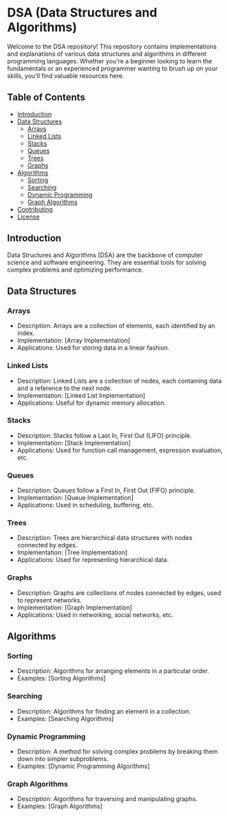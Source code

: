 # DSA (Data Structures and Algorithms)

Welcome to the DSA repository! This repository contains implementations and explanations of various data structures and algorithms in different programming languages. Whether you're a beginner looking to learn the fundamentals or an experienced programmer wanting to brush up on your skills, you'll find valuable resources here.

## Table of Contents
- [Introduction](#introduction)
- [Data Structures](#data-structures)
  - [Arrays](#arrays)
  - [Linked Lists](#linked-lists)
  - [Stacks](#stacks)
  - [Queues](#queues)
  - [Trees](#trees)
  - [Graphs](#graphs)
- [Algorithms](#algorithms)
  - [Sorting](#sorting)
  - [Searching](#searching)
  - [Dynamic Programming](#dynamic-programming)
  - [Graph Algorithms](#graph-algorithms)
- [Contributing](#contributing)
- [License](#license)

## Introduction
Data Structures and Algorithms (DSA) are the backbone of computer science and software engineering. They are essential tools for solving complex problems and optimizing performance.

## Data Structures
### Arrays
- Description: Arrays are a collection of elements, each identified by an index.
- Implementation: [Array Implementation]
- Applications: Used for storing data in a linear fashion.

### Linked Lists
- Description: Linked Lists are a collection of nodes, each containing data and a reference to the next node.
- Implementation: [Linked List Implementation]
- Applications: Useful for dynamic memory allocation.

### Stacks
- Description: Stacks follow a Last In, First Out (LIFO) principle.
- Implementation: [Stack Implementation]
- Applications: Used for function call management, expression evaluation, etc.

### Queues
- Description: Queues follow a First In, First Out (FIFO) principle.
- Implementation: [Queue Implementation]
- Applications: Used in scheduling, buffering, etc.

### Trees
- Description: Trees are hierarchical data structures with nodes connected by edges.
- Implementation: [Tree Implementation]
- Applications: Used for representing hierarchical data.

### Graphs
- Description: Graphs are collections of nodes connected by edges, used to represent networks.
- Implementation: [Graph Implementation]
- Applications: Used in networking, social networks, etc.

## Algorithms
### Sorting
- Description: Algorithms for arranging elements in a particular order.
- Examples: [Sorting Algorithms]

### Searching
- Description: Algorithms for finding an element in a collection.
- Examples: [Searching Algorithms]

### Dynamic Programming
- Description: A method for solving complex problems by breaking them down into simpler subproblems.
- Examples: [Dynamic Programming Algorithms]

### Graph Algorithms
- Description: Algorithms for traversing and manipulating graphs.
- Examples: [Graph Algorithms]



